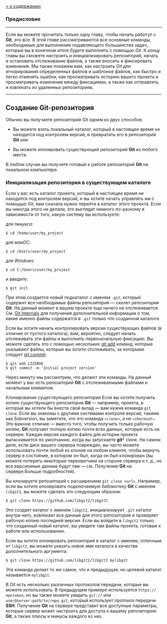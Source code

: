 [< к содержанию](./readme.md) 

### Предисловие
***
Если вы можете прочитать только одну главу, чтобы начать работуп с **Git**, это все. В этой главе рассматриваются все основные команды, необходимые для выполнения подавляющего большинства задач, которые вы в конечном итоге будете выполнять с помощью *Git*. К концу главы вы сможете настроить и инициализировать репозиторий, начать и остановить отслеживание файлов, а также вносить и фиксировать изменения. Мы также покажем вам, как настроить *Git* для игнорирования определенных файлов и шаблонов файлов, как быстро и легко отменять ошибки, как просматривать историю вашего проекта и просматривать изменения между фиксациями, а также как отправлять и извлекать из удаленных репозиториев. 
***

## Создание Git-репозитория
Обычно вы получаете репозиторий Git одним из двух способов:

+ Вы можете взять локальный каталог, который в настоящее время не находится под контролем версий, и превратить его в репозиторий **Git** или

+ Вы можете клонировать существующий репозиторий **Git** из любого места.

В любом случае вы получите готовый к работе репозиторий **Git** на локальном компьютере.

### Инициализация репозитория в существующем каталоге

Если у вас есть каталог проекта, который в настоящее время не находится под контролем версий, и вы хотите начать управлять им с помощью Git, вам сначала нужно перейти в каталог этого проекта. Если вы никогда этого не делали, это выглядит немного по-разному в зависимости от того, какую систему вы используете:

*для линукса*:

`$ cd /home/user/my_project`

*для макОС*:

`$ cd /Users/user/my_project`

*для Windows*:

`$ cd C:/Users/user/my_project`

и введите:

`$ git init`

При этом создается новый подкаталог с именем `.git`, который содержит все необходимые файлы репозитория — скелет репозитория **Git**. На данный момент в вашем проекте еще ничего не отслеживается. См. [Git Internals](https://git-scm.com/book/en/v2/Git-Internals-Plumbing-and-Porcelain#ch10-git-internals) для получения дополнительной информации о том, какие именно файлы содержатся в `.git` только что созданном каталоге.

Если вы хотите начать контролировать версии существующих файлов (в отличие от пустого каталога), вам, вероятно, следует начать отслеживать эти файлы и выполнить первоначальную фиксацию. Вы можете сделать это с помощью нескольких [git add](./add.md) команд, которые указывают файлы, которые вы хотите отслеживать, за которыми следует [git commit](./RecordingChanges7.md):

``` $ git add *.c
$ git add LICENSE
$ git commit -m 'Initial project version' 
```

Через минуту мы рассмотрим, что делают эти команды. На данный момент у вас есть репозиторий **Git** с отслеживаемыми файлами и начальным коммитом.

Клонирование существующего репозитория
Если вы хотите получить копию существующего репозитория **Git** — например, проекта, в который вы хотели бы внести свой вклад — вам нужна команда `git clone`. Если вы знакомы с другими системами контроля версий, такими как Subversion, вы заметите, что это команда `«clone»`, а не `«checkout»`. Это важное отличие — вместо того, чтобы получить только рабочую копию, **Git** получает полную копию почти всех данных, которые есть на сервере. Каждая версия каждого файла для истории проекта вытаскивается по умолчанию, когда вы запускаете **git*** clone. На самом деле, если диск вашего сервера поврежден, вы часто можете использовать почти любой из клонов на любом клиенте, чтобы вернуть сервер в состояние, в котором он был, когда он был клонирован (вы можете потерять некоторые перехватчики на стороне сервера и т. д., но все версионные данные будут там — см. Получение **Git** на сервере.Больше подробностей).

Вы клонируете репозиторий с расширением `git clone <url>`. Например, если вы хотите клонировать подключаемую библиотеку **Git** с именем `libgit2`, вы можете сделать это следующим образом:

```
$ git clone https://github.com/libgit2/libgit2
```
Это создает каталог с именем `libgit2`, инициализирует `.git` каталог внутри него, извлекает все данные для этого репозитория и проверяет рабочую копию последней версии. Если вы войдете в `libgit2` только что созданный новый каталог, вы увидите там файлы проекта, готовые к работе или использованию.

Если вы хотите клонировать репозиторий в каталог с именем, отличным от `libgit2`, вы можете указать новое имя каталога в качестве дополнительного аргумента:
```
$ git clone https://github.com/libgit2/libgit2 mylibgit
```
Эта команда делает то же самое, что и предыдущая, но целевой каталог называется `mylibgit`.

В Git есть несколько различных протоколов передачи, которые вы можете использовать. В предыдущем примере используется `https://протокол`, но вы также можете увидеть `git://` или `user@server:path/to/repo.git`, который использует протокол передачи **SSH**. Получение **Git** на сервере представит все доступные параметры, которые сервер может настроить для доступа к вашему репозиторию **Git**, а также плюсы и минусы каждого из них.